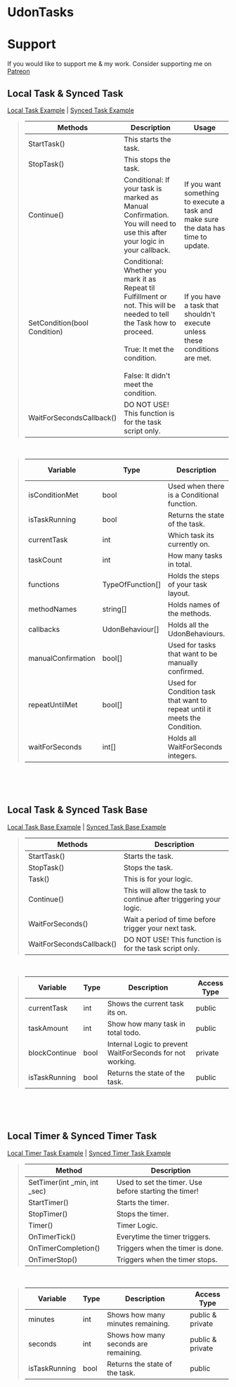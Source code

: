 # UdonTasks

# Support
If you would like to support me & my work. Consider supporting me on [Patreon](https://www.patreon.com/AvocadoVR)

## Local Task & Synced Task

[Local Task Example]() | [Synced Task Example]()

>| Methods | Description | Usage |
>|---|---|---|
>| StartTask() | This starts the task. |  |
>| StopTask() | This stops the task. |  |
>| Continue() | Conditional: If your task is marked as Manual Confirmation. You will need to use this after your logic in your callback. | If you want something to execute a task and make sure the data has time to update. |
>| SetCondition(bool Condition) | Conditional: Whether you mark it as Repeat til Fulfillment or not. This will be needed to tell the Task how to proceed.<br><br>True: It met the condition.<br><br>False: It didn't meet the condition. | If you have a task that shouldn't execute unless these conditions are met.  |
>| WaitForSecondsCallback() | DO NOT USE! This function is for the task script only. |  |

<br>

>| Variable           | Type             | Description                                                               | Access Type |
>|--------------------|------------------|---------------------------------------------------------------------------|-------------|
>| isConditionMet     | bool             | Used when there is a Conditional function.                                | private     |
>| isTaskRunning      | bool             | Returns the state of the task.                                            | public      |
>| currentTask        | int              | Which task its currently on.                                              | private     |
>| taskCount          | int              | How many tasks in total.                                                  | private     |
>| functions          | TypeOfFunction[] | Holds the steps of your task layout.                                      | public      |
>| methodNames        | string[]         | Holds names of the methods.                                               | public      |
>| callbacks          | UdonBehaviour[]  | Holds all the UdonBehaviours.                                             | public      |
>| manualConfirmation | bool[]           | Used for tasks that want to be manually confirmed.                        | public      |
>| repeatUntilMet     | bool[]           | Used for Condition task that want to repeat until it meets the Condition. | public      |
>| waitForSeconds     | int[]            | Holds all WaitForSeconds integers.                                        | public      |

<br>
<br>
<br>

## Local Task & Synced Task Base

[Local Task Base Example]() | [Synced Task Base Example]()

>| Methods                  | Description                                                       |
>|--------------------------|-------------------------------------------------------------------|
>| StartTask()              | Starts the task.                                                  |
>| StopTask()               | Stops the task.                                                   |
>| Task()                   | This is for your logic.                                           |
>| Continue()               | This will allow the task to continue after triggering your logic. |
>| WaitForSeconds()         | Wait a period of time before trigger your next task.              |
>| WaitForSecondsCallback() | DO NOT USE! This function is for the task script only.            |

<br>

>| Variable      | Type | Description                                               | Access Type |
>|---------------|------|-----------------------------------------------------------|-------------|
>| currentTask   | int  | Shows the current task its on.                            | public      |
>| taskAmount    | int  | Show how many task in total todo.                         | public      |
>| blockContinue | bool | Internal Logic to prevent WaitForSeconds for not working. | private     |
>| isTaskRunning | bool | Returns the state of the task.                            | public      |

<br>
<br>
<br>

## Local Timer & Synced Timer Task

[Local Timer Task Example]() | [Synced Timer Task Example]()

>| Method                       | Description                                           |
>|------------------------------|-------------------------------------------------------|
>| SetTimer(int _min, int _sec) | Used to set the timer. Use before starting the timer! |
>| StartTimer()                 | Starts the timer.                                     |
>| StopTimer()                  | Stops the timer.                                      |
>| Timer()                      | Timer Logic.                                          |
>| OnTimerTick()                | Everytime the timer triggers.                         |
>| OnTimerCompletion()          | Triggers when the timer is done.                      |
>| OnTimerStop()                | Triggers when the timer stops.                        |

<br>

>| Variable      | Type | Description                           | Access Type      |
>|---------------|------|---------------------------------------|------------------|
>| minutes       | int  | Shows how many minutes remaining.     | public & private |
>| seconds       | int  | Shows how many seconds are remaining. | public & private |
>| isTaskRunning | bool | Returns the state of the task.        | public           |